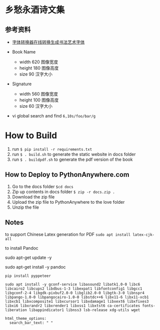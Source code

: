 # 乡愁永酒诗文集

## 参考资料

- [字体转换器在线转换生成书法艺术字体](http://www.diyiziti.com/)
- Book Name
  - width 620 图像宽度
  - height 180 图像高度
  - size 90 汉字大小
- Signature
  - width 560 图像宽度
  - height 100 图像高度
  - size 60 汉字大小


- vi global search and find `6,10s/foo/bar/g`

# How to Build

1. run `$ pip install -r requirements.txt`
2. run `$ . build.sh` to generate the static website in docs folder
3. run `$ . buildpdf.sh` to generate the pdf version of the book

## How to Deploy to PythonAnywhere.com
1. Go to the docs folder `$cd docs`
2. Zip up contents in docs folder `$ zip -r docs.zip .`
3. Download the zip file
4. Upload the zip file to PythonAnywhere to the love folder
5. Unzip the file

## Notes

to support Chinese Latex generation for PDF `sudo apt install latex-cjk-all`

to install Pandoc


sudo apt-get update -y

sudo apt-get install -y pandoc

`pip install pyppeteer`

~~~
sudo apt install -y gconf-service libasound2 libatk1.0-0 libc6 libcairo2 libcups2 libdbus-1-3 libexpat1 libfontconfig1 libgcc1 libgconf-2-4 libgdk-pixbuf2.0-0 libglib2.0-0 libgtk-3-0 libnspr4 libpango-1.0-0 libpangocairo-1.0-0 libstdc++6 libx11-6 libx11-xcb1 libxcb1 libxcomposite1 libxcursor1 libxdamage1 libxext6 libxfixes3 libxi6 libxrandr2 libxrender1 libxss1 libxtst6 ca-certificates fonts-liberation libappindicator1 libnss3 lsb-release xdg-utils wget
~~~

    html_theme_options:
      search_bar_text: " "
